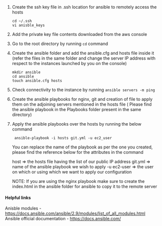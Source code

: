 1. Create the ssh key file in .ssh location for ansible to remotely access the hosts

   ```
   cd ~/.ssh
   vi anisble_keys
   ```

2. Add the private key file contents downloaded from the aws console

3. Go to the root directory by running `cd` command

4. Create the ansible folder and add the ansible.cfg and hosts file inside it (refer the files in the same folder and change the server IP address with respect to the instances launched by you on the console)

   ```
   mkdir ansible
   cd ansible
   touch ansible.cfg hosts
   ```

5. Check connectivity to the instance by running `ansible servers -m ping`

6. Create the ansible playbooks for nginx, git and creation of file to apply them on the adjoining servers mentioned in the hosts file ( Please find the ansible playbook in the Playbooks folder present in the same directory)

7. Apply the ansible playbooks over the hosts by running the below command

   ` ansible-playbook -i hosts git.yml -u ec2_user`

   You can replace the name of the playbook as per the one you created, please find the reference below for the attributes in the command

   host => the hosts file having the list of our public IP address
   git.yml => name of the ansible playbook we wish to apply
   -u ec2-user => the user on which or using which we want to apply our configuration

   NOTE: If you are using the nginx playbook make sure to create the index.html in the ansible folder for ansible to copy it to the remote server

#### Helpful links

Anisble modules - https://docs.ansible.com/ansible/2.9/modules/list_of_all_modules.html
Ansible official documentation - https://docs.ansible.com/
